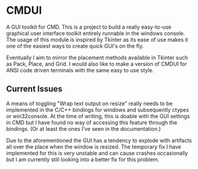 # CMDUI

A GUI toolkit for CMD. This is a project to build a really easy-to-use graphical user interface toolkit entirely runnable in the windows console. The usage of this module is inspired by Tkinter as its ease of use makes it one of the easiest ways to create quick GUI's on the fly.

Eventually I aim to mirror the placement methods available in Tkinter such as Pack, Place, and Grid. I would also like to make a version of CMDUI for ANSI code driven terminals with the same easy to use style. 

## Current Issues

A means of toggling "Wrap text output on resize" really needs to be implemented in the C/C++ bindings for windows and subsequently ctypes or win32console. At the time of writing, this is doable with the GUI settings in CMD but I have found no way of accessing this feature through the bindings. (Or at least the ones I’ve seen in the documentation.)

Due to the aforementioned the GUI has a tendency to explode with artifacts all over the place when the window is resized. The temporary fix I have implemented for this is very unstable and can cause crashes occasionally but I am currently still looking into a better fix for this problem.
